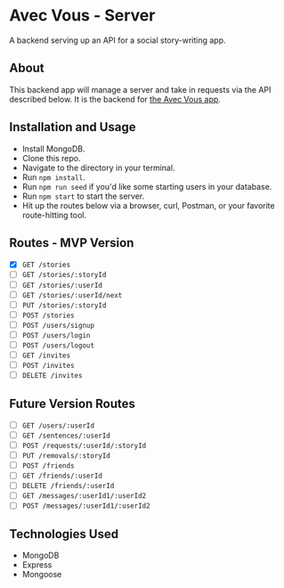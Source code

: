 # Avec Vous - Server

A backend serving up an API for a social story-writing app.

## About

This backend app will manage a server and take in requests via the API described below. It is the backend for [the Avec Vous app](https://github.com/abbreviatedman/avec-vous-client).

## Installation and Usage

- Install MongoDB.
- Clone this repo.
- Navigate to the directory in your terminal.
- Run `npm install`.
- Run `npm run seed` if you'd like some starting users in your database.
- Run `npm start` to start the server.
- Hit up the routes below via a browser, curl, Postman, or your favorite route-hitting tool.

## Routes - MVP Version

- [x] `GET /stories`
- [ ] `GET /stories/:storyId`
- [ ] `GET /stories/:userId`
- [ ] `GET /stories/:userId/next`
- [ ] `PUT /stories/:storyId`
- [ ] `POST /stories`
- [ ] `POST /users/signup`
- [ ] `POST /users/login`
- [ ] `POST /users/logout`
- [ ] `GET /invites`
- [ ] `POST /invites`
- [ ] `DELETE /invites`

## Future Version Routes

- [ ] `GET /users/:userId`
- [ ] `GET /sentences/:userId`
- [ ] `POST /requests/:userId/:storyId`
- [ ] `PUT /removals/:storyId`
- [ ] `POST /friends`
- [ ] `GET /friends/:userId`
- [ ] `DELETE /friends/:userId`
- [ ] `GET /messages/:userId1/:userId2`
- [ ] `POST /messages/:userId1/:userId2`

## Technologies Used

- MongoDB
- Express
- Mongoose
